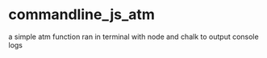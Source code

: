 # commandline_js_atm
a simple atm function ran in terminal with node and chalk to output console logs
